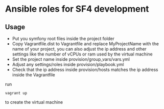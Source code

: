 # Ansible roles for SF4 development

## Usage

- Put you symfony root files inside the project folder
- Copy Vagrantfile.dist to Vagrantfile and replace MyProjectName with the name of your project, you can also adjust the ip address and other settings like the number of vCPUs or ram used by the virtual machine
- Set the project name inside provision/group_vars/vars.yml
- Adjust any settings/roles inside provision/playbook.yml
- Check that the ip address inside provision/hosts matches the ip address inside the Vagrantfile

run 

```
vagrant up 
``` 
to create the virtual machine
